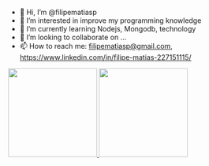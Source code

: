 - 👋 Hi, I’m @filipematiasp
- 👀 I’m interested in improve my programming knowledge
- 🌱 I’m currently learning Nodejs, Mongodb, technology
- 💞️ I’m looking to collaborate on ...
- 📫 How to reach me: filipematiasp@gmail.com, https://www.linkedin.com/in/filipe-matias-227151115/


<div>
<a href="https://github.com/filipematiasp">
<img loading="lazy" height="180em" src="https://github-readme-stats.vercel.app/api/top-langs/?username=filipematiasp&layout=compact&langs_count=7&theme=dracula"/>
<img loading="lazy" height="180em" src="https://github-readme-stats.vercel.app/api?username=filipematiasp&show_icons=true&theme=dracula&include_all_commits=true&count_private=true"/>
</div>
